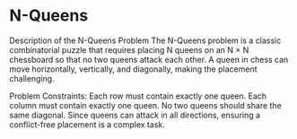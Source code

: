 # N-Queens
Description of the N-Queens Problem
The N-Queens problem is a classic combinatorial puzzle that requires placing N queens on an N × N chessboard so that no two queens attack each other. A queen in chess can move horizontally, vertically, and diagonally, making the placement challenging.

Problem Constraints:
Each row must contain exactly one queen.
Each column must contain exactly one queen.
No two queens should share the same diagonal.
Since queens can attack in all directions, ensuring a conflict-free placement is a complex task.
